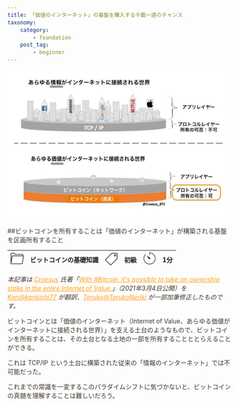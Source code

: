 ```yaml
---
title: 「価値のインターネット」の基盤を購入する千載一遇のチャンス
taxonomy:
    category:
        - foundation
    post_tag:
        - beginner
---
```


<style>
img[alt*="Category"], 
img[alt*="Tag"], 
img[alt*="Time"] {
    width:30px;
    height:30px;
    object-fit: cover;
}
p {
    color: #3d362d;
}
p img {
    text-align:center;
}
a {
    color: #ff9f1c;
}
a:hover {
    color: #2ec4b6;
}
</style>

<script type="text/javascript" src="//ajax.googleapis.com/ajax/libs/jquery/1.10.2/jquery.min.js"></script>
<script language="JavaScript">
$(document).ready( function () {
   $("a[href^='http']:not([href*='" + location.hostname + "'])").attr('target', '_blank');
})
</script>

![ビットコインは「価値のインターネット」の基盤](/_images/with-bitcoin-it-is-possible-to-take-an-ownership-stake-in-the-entire-lov.png)

##ビットコインを所有することは「価値のインターネット」が構築される基盤を区画所有すること

|  ![Category](/_images/category.png)  |  ビットコインの基礎知識  |  ![Tag](/_images/tag.png)  |  初級  | ![Time](/_images/timer.png)  |  1分  |
| ---- | ---- | ---- | ---- | ---- | ---- |

*本記事は [Croesus](https://twitter.com/Croesus_BTC) 氏著「[With #Bitcoin, it's possible to take an ownership stake in the entire Internet of Value.](https://twitter.com/Croesus_BTC/status/1367165017280237569)」（2021年3月4日公開）を [Kan@kankichi77](https://twitter.com/kankichi77) が翻訳、[Teruko@TerukoNeriki](https://twitter.com/TerukoNeriki) が一部加筆修正したものです。*

<p>ビットコインとは「価値のインターネット（Internet of Value、あらゆる価値がインターネットに接続される世界）」を支える土台のようなもので、ビットコインを所有することは、その土台となる土地の一部を所有することととらえることができる。</p>
<p>これは TCP/IP という土台に構築された従来の「情報のインターネット」では不可能だった。</p>
<p>これまでの常識を一変するこのパラダイムシフトに気づかないと、ビットコインの真髄を理解することは難しいだろう。</p>

